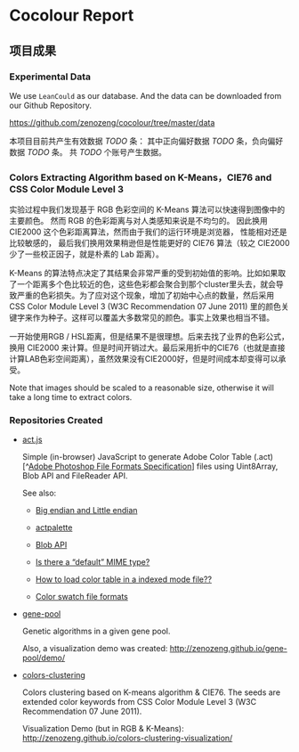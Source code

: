 # Cocolour Report

## 项目成果

### Experimental Data

We use `LeanCould` as our database.
And the data can be downloaded from our Github Repository.

https://github.com/zenozeng/cocolour/tree/master/data

本项目目前共产生有效数据 *TODO* 条：
其中正向偏好数据 *TODO* 条，负向偏好数据 *TODO* 条。
共 *TODO* 个账号产生数据。

### Colors Extracting Algorithm based on K-Means，CIE76 and CSS Color Module Level 3

实验过程中我们发现基于 RGB 色彩空间的 K-Means 算法可以快速得到图像中的主要颜色。
然而 RGB 的色彩距离与对人类感知来说是不均匀的。
因此换用 CIE2000 这个色彩距离算法，然而由于我们的运行环境是浏览器，
性能相对还是比较敏感的，
最后我们换用效果稍逊但是性能更好的 CIE76 算法（较之 CIE2000 少了一些校正因子，就是朴素的 Lab 距离）。

K-Means 的算法特点决定了其结果会非常严重的受到初始值的影响。比如如果取了一个距离多个色比较近的色，这些色彩都会聚合到那个cluster里头去，就会导致严重的色彩损失。为了应对这个现象，增加了初始中心点的数量，然后采用CSS Color Module Level 3 (W3C Recommendation 07 June 2011) 里的颜色关键字来作为种子。这样可以覆盖大多数常见的颜色。事实上效果也相当不错。

一开始使用RGB / HSL距离，但是结果不是很理想。后来去找了业界的色彩公式，换用 CIE2000 来计算。但是时间开销过大。最后采用折中的CIE76（也就是直接计算LAB色彩空间距离），虽然效果没有CIE2000好，但是时间成本却变得可以承受。

Note that images should be scaled to a reasonable size, otherwise it will take a long time to extract colors.

### Repositories Created

- [act.js](https://github.com/zenozeng/act.js)

    Simple (in-browser) JavaScript to generate Adobe Color Table (.act)[^[Adobe Photoshop File Formats Specification](http://www.adobe.com/devnet-apps/photoshop/fileformatashtml/)] files using Uint8Array, Blob API and FileReader API.

    See also:

    - [Big endian and Little endian](http://www.cnblogs.com/luxiaoxun/archive/2012/09/05/2671697.html)

    - [actpalette](https://github.com/bdon/actpalette)

    - [Blob API](https://developer.mozilla.org/en-US/docs/Web/API/Blob)

    - [Is there a “default” MIME type?](http://stackoverflow.com/questions/12539058/is-there-a-default-mime-type)

    - [How to load color table in a indexed mode file??](https://forums.adobe.com/message/2205681#2205681)

    - [Color swatch file formats](http://www.selapa.net/swatches/colors/fileformats.php)

- [gene-pool](https://github.com/zenozeng/gene-pool)

    Genetic algorithms in a given gene pool.

    Also, a visualization demo was created: http://zenozeng.github.io/gene-pool/demo/

- [colors-clustering](https://github.com/zenozeng/colors-clustering)

    Colors clustering based on K-means algorithm & CIE76.
    The seeds are extended color keywords from CSS Color Module Level 3 (W3C Recommendation 07 June 2011).

    Visualization Demo (but in RGB & K-Means): http://zenozeng.github.io/colors-clustering-visualization/
